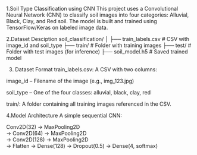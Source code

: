 1.Soil Type Classification using CNN
This project uses a Convolutional Neural Network (CNN) to classify soil images into four categories: Alluvial, Black, Clay, and Red soil. The model is built and trained using TensorFlow/Keras on labeled image data.

2.Dataset Desciption
soil_classification/
│
├── train_labels.csv             # CSV with image_id and soil_type
├── train/                       # Folder with training images
├── test/                        # Folder with test images (for inference)
├── soil_model.h5               # Saved trained model

3. Dataset Format
train_labels.csv: A CSV with two columns:

image_id – Filename of the image (e.g., img_123.jpg)

soil_type – One of the four classes: alluvial, black, clay, red

train/: A folder containing all training images referenced in the CSV.

4.Model Architecture
A simple sequential CNN:

Conv2D(32) → MaxPooling2D  
→ Conv2D(64) → MaxPooling2D  
→ Conv2D(128) → MaxPooling2D  
→ Flatten → Dense(128) → Dropout(0.5) → Dense(4, softmax)

